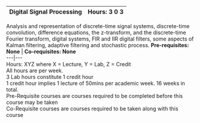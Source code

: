 **Digital Signal Processing** | **Hours: 3 0 3**  
---|---  
Analysis and representation of discrete-time signal systems, discrete-time convolution, difference equations, the z-transform, and the discrete-time Fourier transform, digital systems, FIR and IIR digital filters, some aspects of Kalman filtering, adaptive filtering and stochastic process.
**Pre-requisites: None** | **Co-requisites: None**  
---|---  
Hours: XYZ where X = Lecture, Y = Lab, Z = Credit  
All hours are per week.  
3 Lab hours constitute 1 credit hour  
1 credit hour implies 1 lecture of 50mins per academic week. 16 weeks in total.  
Pre-Requisite courses are courses required to be completed before this course may be taken  
Co-Requisite courses are courses required to be taken along with this course
